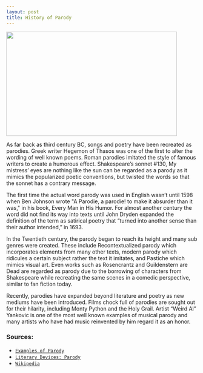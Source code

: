 ```yaml
---
layout: post
title: History of Parody
---
```

<a href="https://www.youtube.com/watch?v=ZcJjMnHoIBI"><img src="https://actamu.github.io/laughing-aggies/public/images/weirdal-eatit.jpg" height="275" width="450" ></a>

As far back as third century BC, songs and poetry have been recreated as parodies. Greek writer Hegemon of Thasos was one of the first to alter the wording of well known poems. Roman parodies imitated the style of famous writers to create a humorous effect. Shakespeare’s sonnet #130, My mistress’ eyes are nothing like the sun can be regarded as a parody as it mimics the popularized poetic conventions, but twisted the words so that the sonnet has a contrary message. 

The first time the actual word parody was used in English wasn’t until 1598 when Ben Johnson wrote "A Parodie, a parodie! to make it absurder than it was," in his book, Every Man in His Humor. For almost another century the word did not find its way into texts until John Dryden expanded the definition of the term as satirical poetry that “turned into another sense than their author intended,” in 1693.

In the Twentieth century, the parody began to reach its height and many sub genres were created. These include Recontextualized parody which incorporates elements from many other texts, modern parody which ridicules a certain subject rather the text it imitates, and Pastiche which mimics visual art. Even works such as Rosencrantz and Guildenstern are Dead are regarded as parody due to the borrowing of characters from Shakespeare while recreating the same scenes in a comedic perspective, similar to fan fiction today. 

Recently, parodies have expanded beyond literature and poetry as new mediums have been introduced. Films chock full of parodies are sought out for their hilarity, including Monty Python and the Holy Grail. Artist “Weird Al” Yankovic is one of the most well known examples of musical parody and many artists who have had music reinvented by him regard it as an honor.

### Sources:
<ul>
  <li><a href="http://examples.yourdictionary.com/examples-of-parody.html"><code class="highlighter-rouge">Examples of Parody</code></a></li>
    <li><a href="https://literarydevices.net/parody/"><code class="highlighter-rouge">Literary Devices: Parody</code></code></a></li>
    <li><a href="https://en.wikipedia.org/wiki/Parody"><code class="highlighter-rouge">Wikipedia</code></a></li>
</ul>
